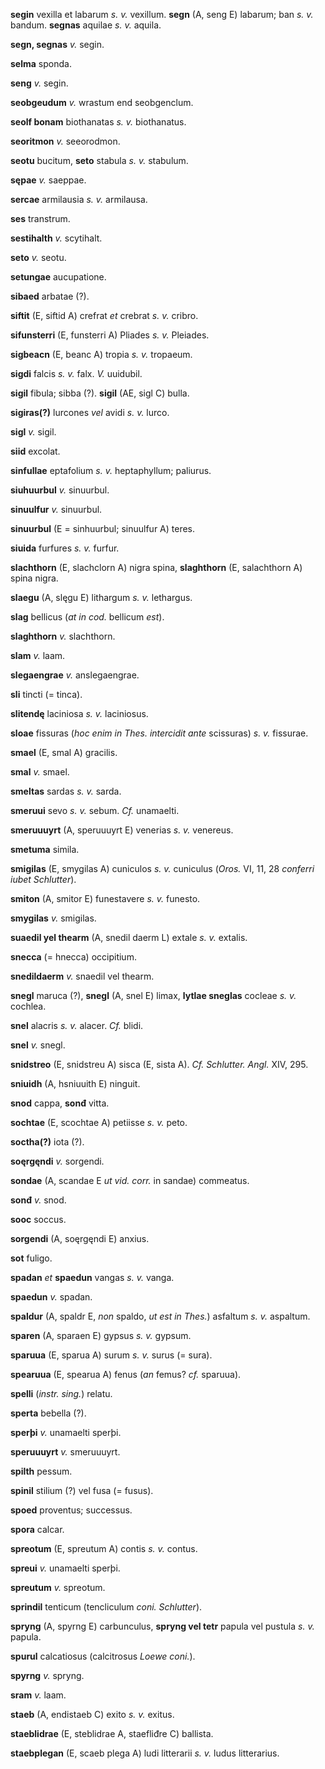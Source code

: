 **segin** vexilla et labarum *s. v.* vexillum. **segn** (A, seng E)
labarum; ban *s. v.* bandum. **segnas** aquilae *s. v.* aquila.

**segn, segnas** *v.* segin.

**selma** sponda.

**seng** *v.* segin.

**seobgeudum** *v.* wrastum end seobgenclum.

**seolf bonam** biothanatas *s. v.* biothanatus.

**seoritmon** *v.* seeorodmon.

**seotu** bucitum, **seto** stabula *s. v.* stabulum.

**sępae** *v.* saeppae.

**sercae** armilausia *s. v.* armilausa.

**ses** transtrum.

**sestihalth** *v.* scytihalt.

**seto** *v.* seotu.

**setungae** aucupatione.

**sibaed** arbatae (?).

**siftit** (E, siftid A) crefrat *et* crebrat *s. v.* cribro.

**sifunsterri** (E, funsterri A) Pliades *s. v.* Pleiades.

**sigbeacn** (E, beanc A) tropia *s. v.* tropaeum.

**sigdi** falcis *s. v.* falx. *V.* uuidubil.

**sigil** fibula; sibba (?). **sigil** (AE, sigl C) bulla.

**sigiras(?)**  lurcones *vel* avidi *s. v.* lurco.

**sigl** *v.* sigil.

**siid** excolat.

**sinfullae** eptafolium *s. v.* heptaphyllum; paliurus.

**siuhuurbul** *v.* sinuurbul.

**sinuulfur** *v.* sinuurbul.

**sinuurbul** (E = sinhuurbul; sinuulfur A) teres.

**siuida** furfures *s. v.* furfur.

**slachthorn** (E, slachclorn A) nigra spina, **slaghthorn** (E,
salachthorn A) spina nigra.

**slaegu** (A, slęgu E) lithargum *s. v.* lethargus.

**slag** bellicus (*at in cod.* bellicum *est*).

**slaghthorn** *v.* slachthorn.

**slam** *v.* laam.

**slegaengrae** *v.* anslegaengrae.

**sli** tincti (= tinca).

**slitendę** laciniosa *s. v.* laciniosus.

**sloae** fissuras (*hoc enim in Thes. inter­cidit ante* scissuras) *s.
v.* fissurae.

**smael** (E, smal A) gracilis.

**smal** *v.* smael.

**smeltas** sardas *s. v.* sarda.

**smeruui** sevo *s. v.* sebum. *Cf.* unamaelti.

**smeruuuyrt** (A, speruuuyrt E) venerias *s. v.* venereus.

**smetuma** simila.

**smigilas** (E, smygilas A) cuniculos *s. v.* cuniculus (*Oros.* VI,
11, 28 *conferri iubet Schlutter*).

**smiton** (A, smitor E) funestavere *s. v.* funesto.

**smygilas** *v.* smigilas.

**suaedil yel thearm** (A, snedil daerm L) extale *s. v.* extalis.

**snecca** (= hnecca) occipitium.

**snedildaerm** *v.* snaedil vel thearm.

**snegl** maruca (?), **snegl** (A, snel E) limax, **lytlae sneglas**
cocleae *s. v.* cochlea.

**snel** alacris *s. v.* alacer. *Cf.* blidi.

**snel** *v.* snegl.

**snidstreo** (E, snidstreu A) sisca (E, sista A). *Cf. Schlutter.
Angl.* XIV, 295.

**sniuidh** (A, hsniuuith E) ninguit.

**snod** cappa, **sonđ** vitta.

**sochtae** (E, scochtae A) petiisse *s. v.* peto.

**soctha(?)**  iota (?).

**soęrgęndi** *v.* sorgendi.

**sondae** (A, scandae E *ut vid. corr.* in sandae) commeatus.

**sonđ** *v.* snod.

**sooc** soccus.

**sorgendi** (A, soęrgęndi E) anxius.

**sot** fuligo.

**spadan** *et* **spaedun** vangas *s. v.* vanga.

**spaedun** *v.* spadan.

**spaldur** (A, spaldr E, *non* spaldo, *ut est in Thes.*) asfaltum *s.
v.* aspaltum.

**sparen** (A, sparaen E) gypsus *s. v.* gypsum.

**sparuua** (E, sparua A) surum *s. v.* surus (= sura).

**spearuua** (E, spearua A) fenus (*an* femus? *cf.* sparuua).

**spelli** (*instr. sing.*) relatu.

**sperta** bebella (?).

**sperþi** *v.* unamaelti sperþi.

**speruuuyrt** *v.* smeruuuyrt.

**spilth** pessum.

**spinil** stilium (?) vel fusa (= fusus).

**spoed** proventus; successus.

**spora** calcar.

**spreotum** (E, spreutum A) contis *s. v.* contus.

**spreui** *v.* unamaelti sperþi.

**spreutum** *v.* spreotum.

**sprindil** tenticum (tencliculum *coni. Schlutter*).

**spryng** (A, spyrng E) carbunculus, **spryng vel tetr** papula vel
pustula *s. v.* papula.

**spurul** calcatiosus (calcitrosus *Loewe coni.*).

**spyrng** *v.* spryng.

**sram** *v.* laam.

**staeb** (A, endistaeb C) exito *s. v.* exitus.

**staeblidrae** (E, steblidrae A, staefliđre C) ballista.

**staebplegan** (E, scaeb plega A) ludi litterarii *s. v.* ludus
litterarius.
